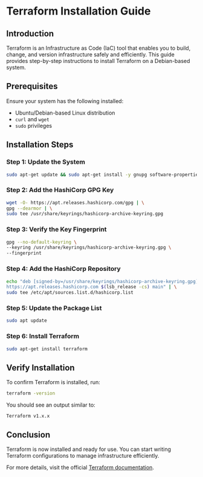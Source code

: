 # Terraform Installation Guide

## Introduction
Terraform is an Infrastructure as Code (IaC) tool that enables you to build, change, and version infrastructure safely and efficiently. This guide provides step-by-step instructions to install Terraform on a Debian-based system.

## Prerequisites
Ensure your system has the following installed:
- Ubuntu/Debian-based Linux distribution
- `curl` and `wget`
- `sudo` privileges

## Installation Steps

### Step 1: Update the System
```bash
sudo apt-get update && sudo apt-get install -y gnupg software-properties-common
```

### Step 2: Add the HashiCorp GPG Key
```bash
wget -O- https://apt.releases.hashicorp.com/gpg | \
gpg --dearmor | \
sudo tee /usr/share/keyrings/hashicorp-archive-keyring.gpg
```

### Step 3: Verify the Key Fingerprint
```bash
gpg --no-default-keyring \
--keyring /usr/share/keyrings/hashicorp-archive-keyring.gpg \
--fingerprint
```

### Step 4: Add the HashiCorp Repository
```bash
echo "deb [signed-by=/usr/share/keyrings/hashicorp-archive-keyring.gpg] \
https://apt.releases.hashicorp.com $(lsb_release -cs) main" | \
sudo tee /etc/apt/sources.list.d/hashicorp.list
```

### Step 5: Update the Package List
```bash
sudo apt update
```

### Step 6: Install Terraform
```bash
sudo apt-get install terraform
```

## Verify Installation
To confirm Terraform is installed, run:
```bash
terraform -version
```
You should see an output similar to:
```
Terraform v1.x.x
```

## Conclusion
Terraform is now installed and ready for use. You can start writing Terraform configurations to manage infrastructure efficiently.

For more details, visit the official [Terraform documentation](https://developer.hashicorp.com/terraform/docs).


